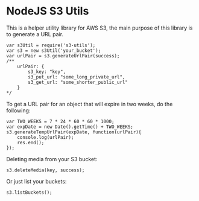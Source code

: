 NodeJS S3 Utils
==========================

This is a helper utility library for AWS S3, the main purpose of
this library is to generate a URL pair.


    var s3Util = require('s3-utils');
    var s3 = new s3Util('your_bucket');
    var urlPair = s3.generateUrlPair(success);
    /**
        urlPair: {
            s3_key: "key",
            s3_put_url: "some_long_private_url",
            s3_get_url: "some_shorter_public_url"
        }
    */

To get a URL pair for an object that will expire in two weeks, do the following:

    var TWO_WEEKS = 7 * 24 * 60 * 60 * 1000;
    var expDate = new Date().getTime() + TWO_WEEKS;
    s3.generateTempUrlPair(expDate, function(urlPair){
        console.log(urlPair);
        res.end();
    });

Deleting media from your S3 bucket:

    s3.deleteMedia(key, success);

Or just list your buckets:

    s3.listBuckets();
